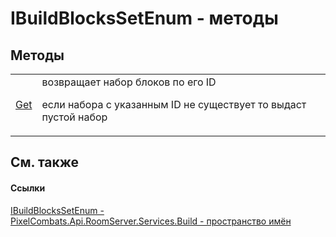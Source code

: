 # IBuildBlocksSetEnum - методы




## Методы
<table>
<tr>
<td><a href="17429594-044f-635e-0bc5-99be000e011a">Get</a></td>
<td>возвращает набор блоков по его ID <p>если набора с указанным ID не существует то выдаст пустой набор</p></td></tr>
</table>

## См. также


#### Ссылки
<a href="64cae2c9-8053-974d-681f-6c37485e59f5">IBuildBlocksSetEnum - </a>  
<a href="13601317-1cec-d8a4-23a8-2be7208954e2">PixelCombats.Api.RoomServer.Services.Build - пространство имён</a>  
